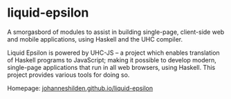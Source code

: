 liquid-epsilon
==============

A smorgasbord of modules to assist in building single-page, client-side web and mobile applications, using Haskell and the UHC compiler.

Liquid Epsilon is powered by UHC-JS – a project which enables translation of Haskell programs to JavaScript; making it possible to develop modern, single-page applications that run in all web browsers, using Haskell. This project provides various tools for doing so.

Homepage: <a href="http://johanneshilden.github.io/liquid-epsilon/">johanneshilden.github.io/liquid-epsilon</a>
